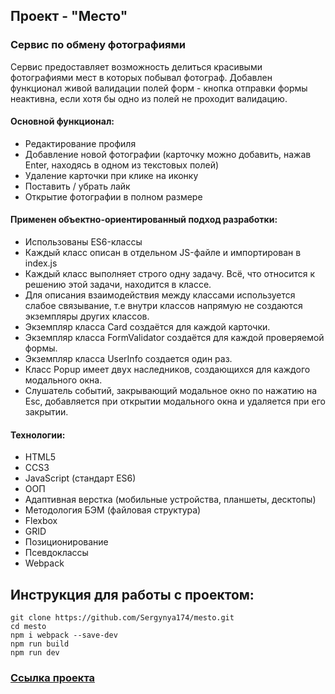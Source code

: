 ## Проект - "Место"

### Сервис по обмену фотографиями
Сервис предоставляет возможность делиться красивыми фотографиями мест в которых побывал фотограф.
Добавлен функционал живой валидации полей форм - кнопка отправки формы неактивна, если хотя бы одно из полей не проходит валидацию.

#### Основной функционал:
* Редактирование профиля
* Добавление новой фотографии (карточку можно добавить, нажав Enter, находясь в одном из текстовых полей)
* Удаление карточки при клике на иконку
* Поставить / убрать лайк
* Открытие фотографии в полном размере

#### Применен объектно-ориентированный подход разработки:
* Использованы ES6-классы
* Каждый класс описан в отдельном JS-файле и импортирован в index.js
* Каждый класс выполняет строго одну задачу. Всё, что относится к решению этой задачи, находится в классе.
* Для описания взаимодействия между классами используется слабое связывание, т.е внутри классов напрямую не создаются экземпляры других классов.
* Экземпляр класса Card создаётся для каждой карточки.
* Экземпляр класса FormValidator создаётся для каждой проверяемой формы.
* Экземпляр класса UserInfo создается один раз.
* Класс Popup имеет двух наследников, создающихся для каждого модального окна.
* Слушатель событий, закрывающий модальное окно по нажатию на Esc, добавляется при открытии модального окна и удаляется при его закрытии.

#### Технологии:
* HTML5
* CCS3
* JavaScript (стандарт ES6)
* ООП
* Адаптивная верстка (мобильные устройства, планшеты, десктопы)
* Методология БЭМ (файловая структура)
* Flexbox
* GRID
* Позиционирование
* Псевдоклассы
* Webpack

## Инструкция для работы с проектом:
```
git clone https://github.com/Sergynya174/mesto.git
cd mesto
npm i webpack --save-dev
npm run build
npm run dev
```

### [Ссылка проекта](https://sergynya174.github.io/mesto/)
